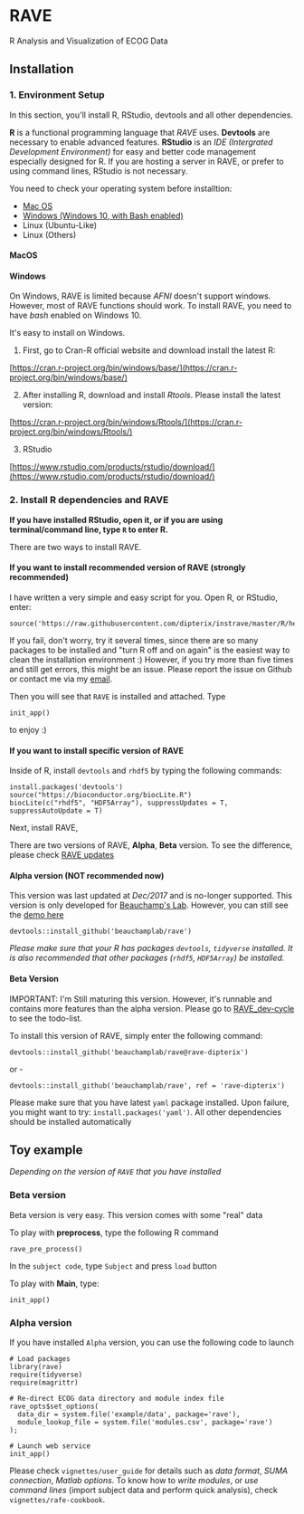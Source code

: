 # RAVE
R Analysis and Visualization of ECOG Data

## Installation

### 1. Environment Setup

In this section, you'll install R, RStudio, devtools and all other dependencies.

**R** is a functional programming language that *RAVE* uses. **Devtools** are necessary to enable advanced features. **RStudio** is an *IDE (Intergrated Development Environment)* for easy and better code management especially designed for R. If you are hosting a server in RAVE, or prefer to using command lines, RStudio is not necessary.

You need to check your operating system before installtion:

+ [Mac OS](#macos)
+ [Windows (Windows 10, with Bash enabled)](#windows)
+ Linux (Ubuntu-Like)
+ Linux (Others)


#### MacOS

#### Windows

On Windows, RAVE is limited because *AFNI* doesn't support windows. However, most of RAVE functions should work. To install RAVE, you need to have *bash* enabled on Windows 10.

It's easy to install on Windows. 

1. First, go to Cran-R official website and download install the latest R:

[https://cran.r-project.org/bin/windows/base/](https://cran.r-project.org/bin/windows/base/)

2. After installing R, download and install *Rtools*. Please install the latest version:

[https://cran.r-project.org/bin/windows/Rtools/](https://cran.r-project.org/bin/windows/Rtools/)

3. RStudio

[https://www.rstudio.com/products/rstudio/download/](https://www.rstudio.com/products/rstudio/download/)

### 2. Install R dependencies and RAVE

**If you have installed RStudio, open it, or if you are using terminal/command line, type `R` to enter R.**

There are two ways to install RAVE. 

#### If you want to install recommended version of RAVE (strongly recommended)

I have written a very simple and easy script for you. Open R, or RStudio, enter:

```
source('https://raw.githubusercontent.com/dipterix/instrave/master/R/hello.R')
```

If you fail, don't worry, try it several times, since there are so many packages to be installed and "turn R off and on again" is the easiest way to clean the installation environment :) However, if you try more than five times and still get errors, this might be an issue. Please report the issue on Github or contact me via my [email](dipterix.wang@gmail.com).

Then you will see that `RAVE` is installed and attached. Type 

```
init_app()
```

to enjoy :)

#### If you want to install specific version of RAVE

Inside of R, install `devtools` and `rhdf5` by typing the following commands:

```
install.packages('devtools')
source("https://bioconductor.org/biocLite.R")
biocLite(c("rhdf5", "HDF5Array"), suppressUpdates = T, suppressAutoUpdate = T)
```

Next, install RAVE,

There are two versions of RAVE, **Alpha**, **Beta** version. To see the difference, please check [RAVE updates]()

#### Alpha version (NOT recommended now)

This version was last updated at *Dec/2017* and is no-longer supported. This version is only developed for [Beauchamp's Lab](https://openwetware.org/wiki/Beauchamp). However, you can still see the [demo here](http://34.214.213.191:8080/)

`devtools::install_github('beauchamplab/rave')`

*Please make sure that your R has packages `devtools`, `tidyverse` installed.*
*It is also recommended that other packages (`rhdf5`, `HDF5Array`) be installed.*

#### Beta Version

IMPORTANT: I'm Still maturing this version. However, it's runnable and contains more features than the alpha version. Please go to [RAVE_dev-cycle]() to see the todo-list.

To install this version of RAVE, simply enter the following command:

`devtools::install_github('beauchamplab/rave@rave-dipterix')`

or -

`devtools::install_github('beauchamplab/rave', ref = 'rave-dipterix')`

Please make sure that you have latest `yaml` package installed. Upon failure, you might want to try: `install.packages('yaml')`.
All other dependencies should be installed automatically


## Toy example

*Depending on the version of `RAVE` that you have installed*

### Beta version

Beta version is very easy. This version comes with some "real" data

To play with **preprocess**, type the following R command 

```
rave_pre_process()
```

In the `subject code`, type `Subject` and press `load` button

To play with **Main**, type:

```
init_app()
```

### Alpha version

If you have installed `Alpha` version, you can use the following code to launch

```
# Load packages
library(rave)
require(tidyverse)
require(magrittr)

# Re-direct ECOG data directory and module index file
rave_opts$set_options(
  data_dir = system.file('example/data', package='rave'),
  module_lookup_file = system.file('modules.csv', package='rave')
);

# Launch web service
init_app()
```

Please check `vignettes/user_guide` for details such as 
*data format*, *SUMA connection*, *Matlab options*. To know how to 
*write modules*, or *use command lines* (import subject data and perform 
quick analysis), check `vignettes/rafe-cookbook`.



